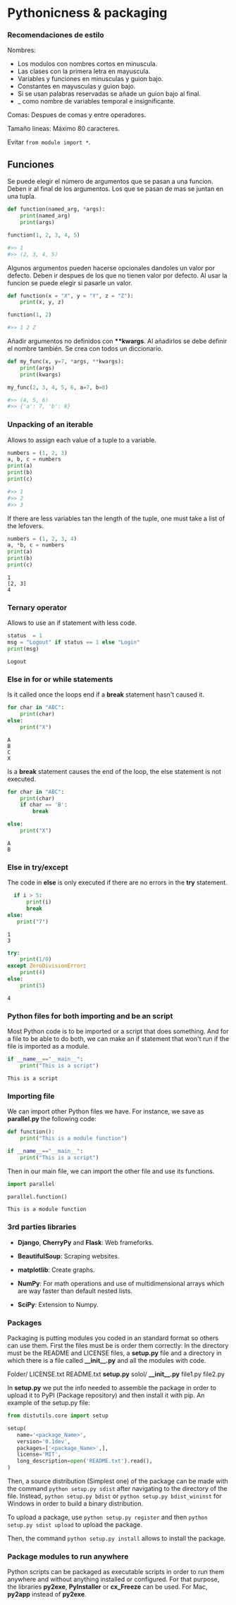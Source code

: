 # Pythonicness & packaging

### Recomendaciones de estilo

Nombres:

- Los modulos con nombres cortos en minuscula.
- Las clases con la primera letra en mayuscula.
- Variables y funciones en minusculas y guion bajo.
- Constantes en mayusculas y guion bajo.
- Si se usan palabras reservadas se añade un guion bajo al final.
- _ como nombre de variables temporal e insignificante.

Comas: Despues de comas y entre operadores.

Tamaño lineas: Máximo 80 caracteres.

Evitar `from module import *`.

## Funciones

Se puede elegir el número de argumentos que se pasan a una funcion. Deben ir al final de los argumentos. Los que se pasan de mas se juntan en una tupla.

```python
def function(named_arg, *args):
    print(named_arg)
    print(args)

function(1, 2, 3, 4, 5)

#>> 1
#>> (2, 3, 4, 5)
```

Algunos argumentos pueden hacerse opcionales dandoles un valor por defecto. Deben ir despues de los que no tienen valor por defecto. Al usar la funcion se puede elegir si pasarle un valor.

```python
def function(x = "X", y = "Y", z = "Z"):
    print(x, y, z)

function(1, 2)

#>> 1 2 Z
```

Añadir argumentos no definidos con **\*\*kwargs**. Al añadirlos se debe definir el nombre también. Se crea con todos un diccionario.

```python
def my_func(x, y=7, *args, **kwargs):
    print(args)
    print(kwargs)

my_func(2, 3, 4, 5, 6, a=7, b=8)

#>> (4, 5, 6)
#>> {'a': 7, 'b': 8}
```

### Unpacking of an iterable

Allows to assign each value of a tuple to a variable.

```python
numbers = (1, 2, 3)
a, b, c = numbers
print(a)
print(b)
print(c)

#>> 1
#>> 2
#>> 3
```

If there are less variables tan the length of the tuple, one must take a list of the lefovers.

```python
numbers = (1, 2, 3, 4)
a, *b, c = numbers
print(a)
print(b)
print(c)
```

```
1
[2, 3]
4
```

### Ternary operator

Allows to use an if statement with less code.

```python
status  = 1
msg = "Logout" if status == 1 else "Login"
print(msg)
```

```
Logout
```

### Else in for or while statements

Is it called once the loops end if a **break** statement hasn't caused it.

```python
for char in "ABC":
    print(char)
else:
    print("X")
```

```
A
B
C
X
```

Is a **break** statement causes the end of the loop, the else statement is not executed.

```python
for char in "ABC":
    print(char)
    if char == 'B':
        break

else:
    print("X")
```

```
A
B
```

### Else in try/except

The code in **else** is only executed if there are no errors in the **try** statement.

```python
  if i > 5:
      print(i)
      break
else:
   print("7")
```

```
1
3
```

```python
try:
    print(1/0)
except ZeroDivisionError:
    print(4)
else:
    print(5)
```

```
4
```

### Python files for both importing and be an script

Most Python code is to be imported or a script that does something. And for a file to be able to do both, we can make an if statement that won't run if the file is imported as a module.

```python
if __name__=="__main__":
    print("This is a script")
```

```
This is a script
```

### Importing file

We can import other Python files we have. For instance, we save as **parallel.py** the following code:

```python
def function():
    print("This is a module function")

if __name__=="__main__":
    print("This is a script") 
```

Then in our main file, we can import the other file and use its functions.

```python
import parallel

parallel.function()
```

```
This is a module function
```

### 3rd parties libraries

- **Django**, **CherryPy** and **Flask**: Web frameforks.

- **BeautifulSoup**: Scraping websites.

- **matplotlib**: Create graphs.

- **NumPy**: For math operations and use of multidimensional arrays which are way faster than default nested lists.

- **SciPy**: Extension to Numpy.

### Packages

Packaging is putting modules you coded in an standard format so others can use them. First the files must be is order them correctly: In the directory must be the README and LICENSE files, a **setup.py** file and a directory in which there is a file called **\_\_init\_\_.py** and all the modules with code.

Folder/ 
   LICENSE.txt 
   README.txt 
   **setup.py**
   solol/ 
      **\_\_init\_\_.py**
      file1.py 
      file2.py

In **setup.py** we put the info needed to assemble the package in order to upload it to PyPI (Package repository) and then install it with pip. An example of the setup.py file:

```python
from distutils.core import setup

setup(
   name='<package_Name>', 
   version='0.1dev',
   packages=['<package_Name>',],
   license='MIT', 
   long_description=open('README.txt').read(),
)
```

Then, a source distribution (Simplest one) of the package can be made with the command `python setup.py sdist` after navigating to the directory of the file. Instead, `python setup.py bdist` or `python setup.py bdist_wininst` for Windows in order to build a binary distribution.

To upload a package, use `python setup.py register` and then `python setup.py sdist upload` to upload the package.

Then, the command `python setup.py install` allows to install the package.

### Package modules to run anywhere

Python scripts can be packaged as executable scripts in order to run them anywhere and without anything installed or configured. For that purpose, the libraries **py2exe**, **PyInstaller** or **cx_Freeze** can be used. For Mac, **py2app** instead of **py2exe**.